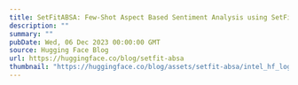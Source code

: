 ```yaml
---
title: SetFitABSA: Few-Shot Aspect Based Sentiment Analysis using SetFit
description: ""
summary: ""
pubDate: Wed, 06 Dec 2023 00:00:00 GMT
source: Hugging Face Blog
url: https://huggingface.co/blog/setfit-absa
thumbnail: "https://huggingface.co/blog/assets/setfit-absa/intel_hf_logo_2.png"
---
```


